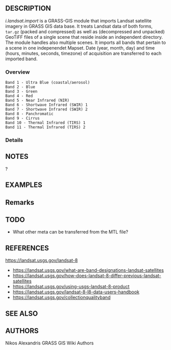 DESCRIPTION
-----------

*i.landsat.import* is a GRASS-GIS module that imports Landsat satellite imagery
in GRASS GIS data base. It treats Landsat data of both forms, `tar.gz` (packed
and compressed) as well as (decompressed and unpacked) GeoTiFF files of a
single scene that reside inside an independent directory. The module handles
also multiple scenes. It imports all bands that pertain to a scene in one
indepenendet Mapset. Date (year, month, day) and time (hours, minutes,
seconds, timezone) of acquisition are transferred to each imported band.

### Overview

```
Band 1 - Ultra Blue (coastal/aerosol)
Band 2 - Blue
Band 3 - Green
Band 4 - Red
Band 5 - Near Infrared (NIR)
Band 6 - Shortwave Infrared (SWIR) 1
Band 7 - Shortwave Infrared (SWIR) 2
Band 8 - Panchromatic
Band 9 - Cirrus
Band 10 - Thermal Infrared (TIRS) 1
Band 11 - Thermal Infrared (TIRS) 2
```

### Details


NOTES
-----

?


EXAMPLES
--------

## Remarks


TODO
----

- What other meta can be transferred from the MTL file?

REFERENCES
----------

https://landsat.usgs.gov/landsat-8

- https://landsat.usgs.gov/what-are-band-designations-landsat-satellites
- https://landsat.usgs.gov/how-does-landsat-8-differ-previous-landsat-satellites
- https://landsat.usgs.gov/using-usgs-landsat-8-product
- https://landsat.usgs.gov/landsat-8-l8-data-users-handbook
- https://landsat.usgs.gov/collectionqualityband

SEE ALSO
--------


AUTHORS
-------

Nikos Alexandris
GRASS GIS Wiki Authors
